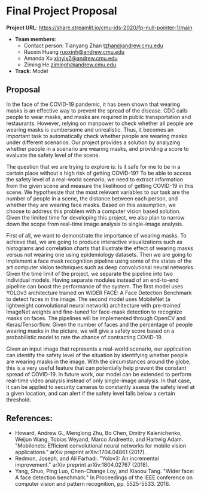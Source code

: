 # Final Project Proposal

**Project URL**: https://share.streamlit.io/cmu-ids-2020/fp-null-pointer-1/main
* **Team members**:
  * Contact person: Tianyang Zhan tzhan@andrew.cmu.edu
  * Ruoxin Huang ruoxinh@andrew.cmu.edu
  * Amanda Xu xinyix2@andrew.cmu.edu
  * Ziming He zimingh@andrew.cmu.edu
* **Track**: Model

## Proposal

In the face of the COVID-19 pandemic, it has been shown that wearing masks is an effective way to prevent the spread of the disease. CDC calls people to wear masks, and masks are required in public transportation and restaurants. However, relying on manpower to check whether all people are wearing masks is cumbersome and unrealistic. Thus, it becomes an important task to automatically check whether people are wearing masks under different scenarios. Our project provides a solution by analyzing whether people in a scenario are wearing masks, and providing a score to evaluate the safety level of the scene.

The question that we are trying to explore is: Is it safe for me to be in a certain place without a high risk of getting COVID-19? To be able to access the safety level of a real-world scenario, we need to extract information from the given scene and measure the likelihood of getting COVID-19 in this scene. We hypothesize that the most relevant variables to our task are the number of people in a scene, the distance between each person, and whether they are wearing face masks. Based on this assumption, we choose to address this problem with a computer vision based solution. Given the limited time for developing this project, we also plan to narrow down the scope from real-time image analysis to single-image analysis.

First of all, we want to demonstrate the importance of wearing masks. To achieve that, we are going to produce interactive visualizations such as histograms and correlation charts that illustrate the effect of wearing masks versus not wearing one using epidemiology datasets. Then we are going to implement a face mask recognition pipeline using some of the states of the art computer vision techniques such as deep convolutional neural networks. Given the time limit of the project, we separate the pipeline into two individual models. Having separate modules instead of an end-to-end pipeline can boost the performance of the system. The first model uses YOLOv3 architecture trained on WIDER FACE: A Face Detection Benchmark to detect faces in the image. The second model uses MobileNet (a lightweight convolutional neural network) architecture with pre-trained ImageNet weights and fine-tuned for face-mask detection to recognize masks on faces. The pipelines will be implemented through OpenCV and Keras/Tensorflow. Given the number of faces and the percentage of people wearing masks in the picture, we will give a safety score based on a probabilistic model to rate the chance of contracting COVID-19.

Given an input image that represents a real-world scenario, our application can identify the safety level of the situation by identifying whether people are wearing masks in the image. With the circumstances around the globe, this is a very useful feature that can potentially help prevent the constant spread of COVID-19. In future work, our model can be extended to perform real-time video analysis instead of only single-image analysis. In that case, it can be applied to security cameras to constantly assess the safety level at a given location, and can alert if the safety level falls below a certain threshold. 
 
## References:
* Howard, Andrew G., Menglong Zhu, Bo Chen, Dmitry Kalenichenko, Weijun Wang, Tobias Weyand, Marco Andreetto, and Hartwig Adam. "Mobilenets: Efficient convolutional neural networks for mobile vision applications." arXiv preprint arXiv:1704.04861 (2017).
* Redmon, Joseph, and Ali Farhadi. "Yolov3: An incremental improvement." arXiv preprint arXiv:1804.02767 (2018).
* Yang, Shuo, Ping Luo, Chen-Change Loy, and Xiaoou Tang. "Wider face: A face detection benchmark." In Proceedings of the IEEE conference on computer vision and pattern recognition, pp. 5525-5533. 2016.
 
 
 
 
 
 
 
 
 
 
 

